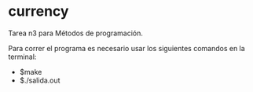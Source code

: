 # currency
Tarea n3 para Métodos de programación.


Para correr el programa es necesario usar los siguientes comandos en la terminal:

 - $make
 - $./salida.out
 

